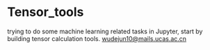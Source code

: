 # Tensor_tools
trying to do some machine learning related tasks in Jupyter, start by building tensor calculation tools.
wudejun10@mails.ucas.ac.cn
